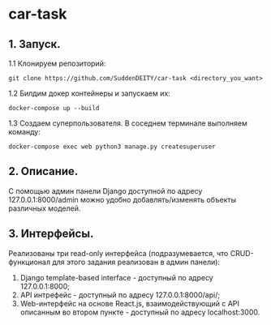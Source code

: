 # car-task

## 1. Запуск.

1.1 Клонируем репозиторий:
```
git clone https://github.com/SuddenDEITY/car-task <directory_you_want>
```
1.2 Билдим докер контейнеры и запускаем их:
```
docker-compose up --build
```
1.3 Создаем суперпользователя.
В соседнем терминале выполняем команду:
```
docker-compose exec web python3 manage.py createsuperuser
```

## 2. Описание.

С помощью админ панели Django доступной по адресу 127.0.0.1:8000/admin можно удобно добавлять/изменять объекты различных моделей. 

## 3. Интерфейсы.

Реализованы три read-only интерфейса (подразумевается, что CRUD-функционал для этого задания реализован в админ панели):
1. Django template-based interface - доступный по адресу 127.0.0.1:8000;
2. API интрефейс - доступный по адресу 127.0.0.1:8000/api/;
3. Web-интерфейс на основе React.js, взаимодействующий с API описанным во втором пункте - доступный по адресу localhost:3000.
